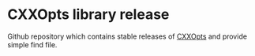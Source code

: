 
# CXXOpts library release

Github repository which contains stable releases of [CXXOpts]
and provide simple find file.


[CXXOpts]: https://github.com/jarro2783/cxxopts
